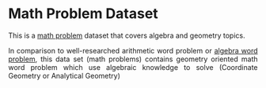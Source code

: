 # Math Problem Dataset
This is a <a href="https://en.wikipedia.org/wiki/Word_problem_(mathematics_education)">math problem</a> dataset that covers algebra and geometry topics.

<p align="justify">
In comparison to well-researched arithmetic word problem or <a href="http://groups.csail.mit.edu/rbg/code/wordprobs/">algebra word problem</a>, this data set (math problems) contains geometry oriented math word problem which use algebraic
knowledge to solve (Coordinate Geometry or Analytical Geometry)
</p>
